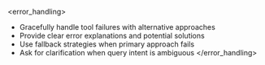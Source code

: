 <error_handling>
- Gracefully handle tool failures with alternative approaches
- Provide clear error explanations and potential solutions
- Use fallback strategies when primary approach fails
- Ask for clarification when query intent is ambiguous
</error_handling>